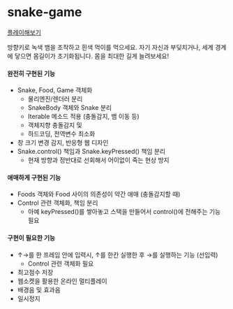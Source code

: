 # snake-game

[플레이해보기](https://codepsy-2001.github.io/snake-game/)

방향키로 녹색 뱀을 조작하고 흰색 먹이를 먹으세요. 자기 자신과 부딪치거나, 세계 경계에 닿으면 몸길이가 초기화됩니다. 몸을 최대한 길게 늘려보세요!


#### 완전히 구현된 기능

- Snake, Food, Game 객체화
  - 물리엔진/렌더러 분리
  - SnakeBody 객체와 Snake 분리
  - Iterable 메소드 적용 (충돌감지, 뱀 이동 등)
  - 객체지향 충돌감지 및 
  - 하드코딩, 전역변수 최소화
- 창 크기 변경 감지, 반응형 웹 디자인
- Snake.control() 책임과 Snake.keyPressed() 책임 분리
  - 현재 방향과 정반대로 선회해서 어이없이 죽는 현상 방지 


#### 애매하게 구현된 기능

- Foods 객체와 Food 사이의 의존성이 약간 애매 (충돌감지할 때)
- Control 관련 객체화, 책임 분리
  - 아예 keyPressed()를 쌓아놓고 스택을 만들어서 control()에 전해주는 기능 필요


#### 구현이 필요한 기능

- ↑→를 한 프레임 안에 입력시, ↑를 한칸 실행한 후 →를 실행하는 기능 (선입력)
  - Control 관련 객체화 필요
- 최고점수 저장
- 웹소켓을 활용한 온라인 멀티플레이
- 배경음 및 효과음
- 일시정지
